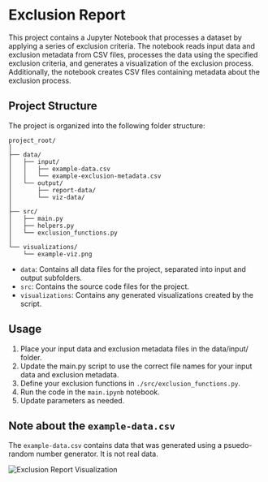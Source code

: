 # Exclusion Report

This project contains a Jupyter Notebook that processes a dataset by applying a series of exclusion criteria. The notebook reads input data and exclusion metadata from CSV files, processes the data using the specified exclusion criteria, and generates a visualization of the exclusion process. Additionally, the notebook creates CSV files containing metadata about the exclusion process.

## Project Structure
The project is organized into the following folder structure:

```
project_root/
│
├── data/
│   ├── input/
│   │   ├── example-data.csv
│   │   └── example-exclusion-metadata.csv
│   └── output/
│       ├── report-data/
│       └── viz-data/
│
├── src/
│   ├── main.py
│   ├── helpers.py
│   └── exclusion_functions.py
│
└── visualizations/
    └── example-viz.png
```

- `data`: Contains all data files for the project, separated into input and output subfolders.
- `src`: Contains the source code files for the project.
- `visualizations`: Contains any generated visualizations created by the script.

## Usage

1. Place your input data and exclusion metadata files in the data/input/ folder.
2. Update the main.py script to use the correct file names for your input data and exclusion metadata.
3. Define your exclusion functions in `./src/exclusion_functions.py`.
4. Run the code in the `main.ipynb` notebook.  
5. Update parameters as needed.

## Note about the `example-data.csv`

The `example-data.csv` contains data that was generated using a psuedo-random number generator.  It is not real data.

![Exclusion Report Visualization](./visualizations/example-viz.png)

